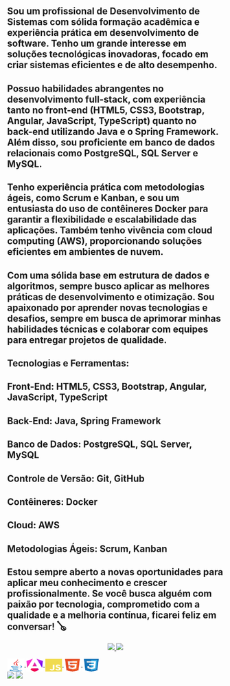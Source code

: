 ## Sou um profissional de Desenvolvimento de Sistemas com sólida formação acadêmica e experiência prática em desenvolvimento de software. Tenho um grande interesse em soluções tecnológicas inovadoras, focado em criar sistemas eficientes e de alto desempenho.

## Possuo habilidades abrangentes no desenvolvimento full-stack, com experiência tanto no front-end (HTML5, CSS3, Bootstrap, Angular, JavaScript, TypeScript) quanto no back-end utilizando Java e o Spring Framework. Além disso, sou proficiente em banco de dados relacionais como PostgreSQL, SQL Server e MySQL.

## Tenho experiência prática com metodologias ágeis, como Scrum e Kanban, e sou um entusiasta do uso de contêineres Docker para garantir a flexibilidade e escalabilidade das aplicações. Também tenho vivência com cloud computing (AWS), proporcionando soluções eficientes em ambientes de nuvem.

## Com uma sólida base em estrutura de dados e algoritmos, sempre busco aplicar as melhores práticas de desenvolvimento e otimização. Sou apaixonado por aprender novas tecnologias e desafios, sempre em busca de aprimorar minhas habilidades técnicas e colaborar com equipes para entregar projetos de qualidade.

## Tecnologias e Ferramentas:

## Front-End: HTML5, CSS3, Bootstrap, Angular, JavaScript, TypeScript
## Back-End: Java, Spring Framework
## Banco de Dados: PostgreSQL, SQL Server, MySQL
## Controle de Versão: Git, GitHub
## Contêineres: Docker
## Cloud: AWS
## Metodologias Ágeis: Scrum, Kanban
## Estou sempre aberto a novas oportunidades para aplicar meu conhecimento e crescer profissionalmente. Se você busca alguém com paixão por tecnologia, comprometido com a qualidade e a melhoria contínua, ficarei feliz em conversar! 🪕

<div align="center">
  <a href="https://github.com/EudesGomes017">
  <img height="180em" src="https://github-readme-stats.vercel.app/api?username=EudesGomes017&show_icons=true&theme=dark&include_all_commits=true&count_private=true"/>
  <img height="180em" src="https://github-readme-stats.vercel.app/api/top-langs/?username=EudesGomes017&layout=compact&langs_count=7&theme=dark"/>
</div>
<div style="display: inline_block"><br>

  <img align="center" alt="Eudes-JAVA" height="30" width="40" src="https://raw.githubusercontent.com/devicons/devicon/master/icons/java/java-original.svg">
    <img align="center" alt="Eudes-Csharp" height="30" width="40" src="https://raw.githubusercontent.com/devicons/devicon/master/icons/angular/angular-original.svg" />
 
  <img align="center" alt="Eudes-Js" height="30" width="40" src="https://raw.githubusercontent.com/devicons/devicon/master/icons/javascript/javascript-plain.svg">
  <img align="center" alt="Eudes-HTML" height="30" width="40" src="https://raw.githubusercontent.com/devicons/devicon/master/icons/html5/html5-original.svg">
  <img align="center" alt="Eudes-CSS" height="30" width="40" src="https://raw.githubusercontent.com/devicons/devicon/master/icons/css3/css3-original.svg">

  <div> 
  <a href = "mailto:eudesgomes017@gmail.com"><img src="https://img.shields.io/badge/-Gmail-%23333?style=for-the-badge&logo=gmail&logoColor=white" target="_blank"></a>
  <a href="https://www.linkedin.com/in/eudes-gomes-1b3b94b5/" target="_blank"><img src="https://img.shields.io/badge/-LinkedIn-%230077B5?style=for-the-badge&logo=linkedin&logoColor=white" target="_blank"></a> 
 
</div>

</div>
  
  
 
  
  
